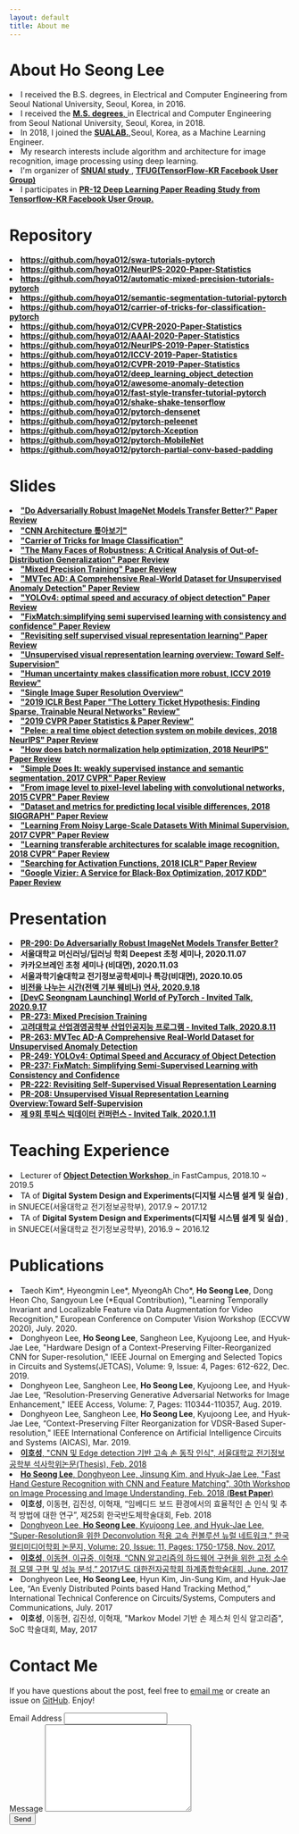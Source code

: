 ```yaml
---
layout: default
title: About me
---
```


<div class="post">
	<h1 class="pageTitle">About Ho Seong Lee</h1>
		<li>I received the B.S. degrees, in Electrical and Computer Engineering from Seoul National University, Seoul, Korea, in 2016.</li>
		<li>I received the <a href="http://capp.snu.ac.kr/" target="_blank"> <b>M.S. degrees</b>, </a> in Electrical and Computer Engineering from Seoul National University, Seoul, Korea, in 2018.</li>
  		<li>In 2018, I joined the <a href="http://sualab.com/" target="_blank"> <b>SUALAB.</b></a>,Seoul, Korea, as a Machine Learning Engineer.</li>
  		<li>My research interests include algorithm and architecture for image recognition, image processing using deep learning.</li>
	  	<li>I'm organizer of <a href="https://drive.google.com/drive/folders/0B8z5oUpB2DysbFNEOWxfVDh5VW8" target="_blank"> <b>SNUAI study</b> </a>, <a href="https://www.facebook.com/groups/TensorFlowKR" target="_blank"> <b> TFUG(TensorFlow-KR Facebook User Group) </b> </a> </li>
		<li>I participates in <a href="https://www.youtube.com/results?search_query=pr12" target="_blank"><b>PR-12 Deep Learning Paper Reading Study from Tensorflow-KR Facebook User Group.</b> </a> </li>
	<h1 class="pageTitle"> Repository </h1>
		<li> <a href="https://github.com/hoya012/swa-tutorials-pytorch" target="_blank"> <b>https://github.com/hoya012/swa-tutorials-pytorch</b> </a></li>
		<li> <a href="https://github.com/hoya012/NeurIPS-2020-Paper-Statistics" target="_blank"> <b>https://github.com/hoya012/NeurIPS-2020-Paper-Statistics</b> </a></li>
		<li> <a href="https://github.com/hoya012/automatic-mixed-precision-tutorials-pytorch" target="_blank"> <b>https://github.com/hoya012/automatic-mixed-precision-tutorials-pytorch</b> </a></li>
		<li> <a href="https://github.com/hoya012/semantic-segmentation-tutorial-pytorch" target="_blank"> <b>https://github.com/hoya012/semantic-segmentation-tutorial-pytorch</b> </a></li>
		<li> <a href="https://github.com/hoya012/carrier-of-tricks-for-classification-pytorch" target="_blank"> <b>https://github.com/hoya012/carrier-of-tricks-for-classification-pytorch</b> </a></li>
		<li> <a href="https://github.com/hoya012/CVPR-2020-Paper-Statistics" target="_blank"> <b>https://github.com/hoya012/CVPR-2020-Paper-Statistics</b> </a></li>
		<li> <a href="https://github.com/hoya012/AAAI-2020-Paper-Statistics" target="_blank"> <b>https://github.com/hoya012/AAAI-2020-Paper-Statistics</b> </a></li>
		<li> <a href="https://github.com/hoya012/NeurIPS-2019-Paper-Statistics" target="_blank"> <b>https://github.com/hoya012/NeurIPS-2019-Paper-Statistics</b> </a></li>
		<li> <a href="https://github.com/hoya012/ICCV-2019-Paper-Statistics" target="_blank"> <b>https://github.com/hoya012/ICCV-2019-Paper-Statistics</b> </a></li>
		<li> <a href="https://github.com/hoya012/CVPR-2019-Paper-Statistics" target="_blank"> <b>https://github.com/hoya012/CVPR-2019-Paper-Statistics</b> </a></li>
		<li> <a href="https://github.com/hoya012/deep_learning_object_detection" target="_blank"> <b>https://github.com/hoya012/deep_learning_object_detection</b> </a></li>
		<li> <a href="https://github.com/hoya012/awesome-anomaly-detection" target="_blank"> <b>https://github.com/hoya012/awesome-anomaly-detection</b> </a></li>
		<li> <a href="https://github.com/hoya012/fast-style-transfer-tutorial-pytorch" target="_blank"> <b>https://github.com/hoya012/fast-style-transfer-tutorial-pytorch</b> </a></li>
		<li> <a href="https://github.com/hoya012/shake-shake-tensorflow" target="_blank"> <b>https://github.com/hoya012/shake-shake-tensorflow</b> </a></li>
		<li> <a href="https://github.com/hoya012/pytorch-densenet" target="_blank"> <b>https://github.com/hoya012/pytorch-densenet</b> </a></li>
		<li> <a href="https://github.com/hoya012/pytorch-peleenet" target="_blank"> <b>https://github.com/hoya012/pytorch-peleenet</b> </a></li>
		<li> <a href="https://github.com/hoya012/pytorch-Xception" target="_blank"> <b>https://github.com/hoya012/pytorch-Xception</b> </a></li>
		<li> <a href="https://github.com/hoya012/pytorch-MobileNet" target="_blank"> <b>https://github.com/hoya012/pytorch-MobileNet</b> </a></li>
		<li> <a href="https://github.com/hoya012/pytorch-partial-conv-based-padding" target="_blank"> <b>https://github.com/hoya012/pytorch-partial-conv-based-padding</b> </a></li>
	<h1 class="pageTitle">Slides </h1>
		<li> <a href="https://www2.slideshare.net/HoseongLee6/do-adversarially-robust-image-net-models-transfer-better" target="_blank"> <b>"Do Adversarially Robust ImageNet Models Transfer Better?" Paper Review</b> </a></li>
		<li> <a href="https://www.slideshare.net/HoseongLee6/cnn-architecture-a-to-z" target="_blank"> <b>"CNN Architecture 톺아보기"</b> </a></li>
		<li> <a href="https://www.slideshare.net/HoseongLee6/carrier-oftricksforimageclassification-238528771" target="_blank"> <b>"Carrier of Tricks for Image Classification"</b> </a></li>
		<li> <a href="https://www.slideshare.net/HoseongLee6/the-many-faces-of-robustness-a-critical-analysis-of-outofdistribution-generalization-paper-review" target="_blank"> <b>"The Many Faces of Robustness: A Critical Analysis of Out-of-Distribution Generalization" Paper Review</b> </a></li>
		<li> <a href="https://www.slideshare.net/HoseongLee6/mixed-precision-training-review" target="_blank"> <b>"Mixed Precision Training" Paper Review</b> </a></li>
		<li> <a href="https://www.slideshare.net/HoseongLee6/mvtec-ad-a-comprehensive-realworld-dataset-for-unsupervised-anomaly-detection" target="_blank"> <b>"MVTec AD: A Comprehensive Real-World Dataset for Unsupervised Anomaly Detection" Paper Review</b> </a></li>
		<li> <a href="https://www.slideshare.net/HoseongLee6/yolov4-optimal-speed-and-accuracy-of-object-detection-review" target="_blank"> <b>"YOLOv4: optimal speed and accuracy of object detection" Paper Review</b> </a></li>
		<li> <a href="https://www.slideshare.net/HoseongLee6/fixmatchsimplifying-semi-supervised-learning-with-consistency-and-confidence" target="_blank"> <b>"FixMatch:simplifying semi supervised learning with consistency and confidence" Paper Review</b> </a></li>
		<li> <a href="https://www.slideshare.net/HoseongLee6/revisiting-self-supervised-visual-representation-learning-paper-review" target="_blank"> <b>"Revisiting self supervised visual representation learning" Paper Review</b> </a></li>
		<li> <a href="https://www.slideshare.net/HoseongLee6/unsupervised-visual-representation-learning-overview-toward-selfsupervision-194443768" target="_blank"> <b>"Unsupervised visual representation learning overview: Toward Self-Supervision"</b> </a></li>
		<li> <a href="https://www.slideshare.net/HoseongLee6/human-uncertainty-makes-classification-more-robust-iccv-2019-review" target="_blank"> <b>"Human uncertainty makes classification more robust, ICCV 2019 Review"</b> </a></li>
		<li> <a href="https://www.slideshare.net/HoseongLee6/single-image-super-resolution-overview" target="_blank"> <b>"Single Image Super Resolution Overview"</b> </a></li>
		<li> <a href="https://www.slideshare.net/HoseongLee6/2019-iclr-best-paper-review-147216667" target="_blank"> <b>"2019 ICLR Best Paper "The Lottery Ticket Hypothesis: Finding Sparse, Trainable Neural Networks" Review"</b> </a></li>
		<li> <a href="https://www.slideshare.net/HoseongLee6/2019-cvpr-paperoverview" target="_blank"> <b>"2019 CVPR Paper Statistics & Paper Review"</b> </a></li>
		<li> <a href="https://www.slideshare.net/HoseongLee6/pelee-a-real-time-object-detection-system-on-mobile-devices-paper-review" target="_blank"> <b>"Pelee: a real time object detection system on mobile devices, 2018 NeurIPS" Paper Review</b> </a></li>
		<li> <a href="https://www.slideshare.net/HoseongLee6/how-does-batch-normalization-help-optimization-paper-review" target="_blank"> <b>"How does batch normalization help optimization, 2018 NeurIPS" Paper Review</b> </a></li>
		<li> <a href="https://www.slideshare.net/HoseongLee6/simple-does-it-weakly-supervised-instance-and-semantic-segmentation-paper-review" target="_blank"> <b>"Simple Does It: weakly supervised instance and semantic segmentation, 2017 CVPR" Paper Review</b> </a></li>
		<li> <a href="https://www.slideshare.net/HoseongLee6/from-image-level-to-pixellevel-labeling-with-convolutional-networks-paper-review-129173293" target="_blank"> <b>"From image level to pixel-level labeling with convolutional networks, 2015 CVPR" Paper Review</b> </a></li>
		<li> <a href="https://www.slideshare.net/HoseongLee6/dataset-and-metrics-for-predicting-local-visible-differences-paper-review" target="_blank"> <b>"Dataset and metrics for predicting local visible differences, 2018 SIGGRAPH" Paper Review</b> </a></li>
		<li> <a href="https://www.slideshare.net/HoseongLee6/learning-from-noisy-largescale-datasets-with-minimal-supervision-paper-review" target="_blank"> <b>"Learning From Noisy Large-Scale Datasets With Minimal Supervision, 2017 CVPR" Paper Review</b> </a></li>
		<li> <a href="https://www.slideshare.net/HoseongLee6/learning-transferable-architectures-for-scalable-image-recognition-paper-review" target="_blank"> <b>"Learning transferable architectures for scalable image recognition, 2018 CVPR" Paper Review</b> </a></li>
		<li> <a href="https://www.slideshare.net/HoseongLee6/searching-for-activation-functions-paper-review" target="_blank"> <b>"Searching for Activation Functions, 2018 ICLR" Paper Review</b> </a></li>
		<li> <a href="https://www.slideshare.net/HoseongLee6/google-vizier-a-service-for-blackbox-optimization-paper-review" target="_blank"> <b>"Google Vizier: A Service for Black-Box Optimization, 2017 KDD" Paper Review</b> </a></li>
	<h1 class="pageTitle">Presentation </h1>
		<li> <a href="https://youtu.be/x2L393xcL2M" target="_blank"> <b> PR-290: Do Adversarially Robust ImageNet Models Transfer Better? </b> </a> </li>
		<li> <b> 서울대학교 머신러닝/딥러닝 학회 Deepest 초청 세미나, 2020.11.07 </b> </li>
		<li> <b> 카카오브레인 초청 세미나 (비대면), 2020.11.03 </b> </li>
		<li> <b> 서울과학기술대학교 전기정보공학세미나 특강(비대면), 2020.10.05 </b> </li>
		<li> <a href="https://festa.io/events/1159" target="_blank"> <b> 비전을 나누는 시간(전액 기부 웨비나) 연사, 2020.9.18 </b> </a> </li>
		<li> <a href="https://festa.io/events/1158" target="_blank"> <b> [DevC Seongnam Launching] World of PyTorch - Invited Talk, 2020.9.17 </b> </a> </li>
		<li> <a href="https://youtu.be/VEG7qjSa3kY" target="_blank"> <b> PR-273: Mixed Precision Training </b> </a> </li>
		<li> <a href="http://dsba.korea.ac.kr/notice/?uid=1322&mod=document&pageid=1" target="_blank"> <b> 고려대학교 산업경영공학부 산업인공지능 프로그램 - Invited Talk, 2020.8.11 </b> </a> </li>
		<li> <a href="https://youtu.be/7skd4bdE_jg" target="_blank"> <b> PR-263: MVTec AD-A Comprehensive Real-World Dataset for Unsupervised Anomaly Detection </b> </a> </li>
		<li> <a href="https://youtu.be/CXRlpsFpVUE" target="_blank"> <b> PR-249: YOLOv4: Optimal Speed and Accuracy of Object Detection </b> </a> </li>
		<li> <a href="https://youtu.be/fOCxgrR95ew" target="_blank"> <b> PR-237: FixMatch: Simplifying Semi-Supervised Learning with Consistency and Confidence </b> </a> </li>
		<li> <a href="https://youtu.be/6pDIfC14By8" target="_blank"> <b> PR-222: Revisiting Self-Supervised Visual Representation Learning </b> </a> </li>
		<li> <a href="https://youtu.be/eDDHsbMgOJQ" target="_blank"> <b> PR-208: Unsupervised Visual Representation Learning Overview:Toward Self-Supervision </b> </a> </li>
		<li> <a href="https://www.onoffmix.com/event/205358" target="_blank"> <b> 제 9회 투빅스 빅데이터 컨퍼런스 - Invited Talk, 2020.1.11 </b> </a> </li>
	<h1 class="pageTitle">Teaching Experience </h1>
		<li> Lecturer of <a href="https://www.fastcampus.co.kr/data_workshop_obj/" target="_blank"> <b>Object Detection Workshop</b>, </a> in FastCampus, 2018.10 ~ 2019.5 </li>
		<li> TA of <b> Digital System Design and Experiments(디지털 시스템 설계 및 실습) </b>, in SNUECE(서울대학교 전기정보공학부), 2017.9 ~ 2017.12 </li>
		<li> TA of <b> Digital System Design and Experiments(디지털 시스템 설계 및 실습) </b>,  in SNUECE(서울대학교 전기정보공학부), 2016.9 ~ 2016.12 </li>
	<h1 class="pageTitle">Publications</h1>
		<li> Taeoh Kim*, Hyeongmin Lee*, MyeongAh Cho*, <b>Ho Seong Lee</b>, Dong Heon Cho, Sangyoun Lee (*Equal Contribution), "Learning Temporally Invariant and Localizable Feature via Data Augmentation for Video Recognition," European Conference on Computer Vision Workshop (ECCVW 2020), July. 2020. </li>
		<li> Donghyeon Lee, <b>Ho Seong Lee</b>, Sangheon Lee, Kyujoong Lee, and Hyuk-Jae Lee, "Hardware Design of a Context-Preserving Filter-Reorganized CNN for Super-resolution," IEEE Journal on Emerging and Selected Topics in Circuits and Systems(JETCAS), Volume: 9, Issue: 4, Pages: 612-622, Dec. 2019. </li>
		<li> Donghyeon Lee, Sangheon Lee, <b>Ho Seong Lee</b>, Kyujoong Lee, and Hyuk-Jae Lee, “Resolution-Preserving Generative Adversarial Networks for Image Enhancement," IEEE Access, Volume: 7, Pages: 110344-110357, Aug. 2019. </li>
		<li> Donghyeon Lee, Sangheon Lee, <b>Ho Seong Lee</b>, Kyujoong Lee, and Hyuk-Jae Lee, “Context-Preserving Filter Reorganization for VDSR-Based Super-resolution," IEEE International Conference on Artificial Intelligence Circuits and Systems (AICAS), Mar. 2019. </li>
		<li><a href="http://s-space.snu.ac.kr/handle/10371/141510" target="_blank"> <b>이호성</b>, "CNN 및 Edge detection 기반
고속 손 동작 인식", 서울대학교 전기정보공학부 석사학위논문(Thesis), Feb. 2018 </a></li>
		<li><a href="https://www.eiric.or.kr/community/post2.php?m=view&gubun=201802&num=13881&pg=21&seGubun=&seGubun1=&SnxGubun=%C6%F7%BD%BA%C5%CD&searchBy=&searchWord=" target="_blank"> <b>Ho Seong Lee</b>, Donghyeon Lee, Jinsung Kim, and Hyuk-Jae Lee, "Fast Hand Gesture Recognition with CNN and Feature Matching", 30th Workshop on Image Processing and Image Understanding, Feb. 2018 (<b>Best Paper</b>) </a></li>
		<li><b>이호성</b>, 이동현, 김진성, 이혁재, “임베디드 보드 환경에서의 효율적인 손 인식 및 추적 방법에 대한 연구”, 제25회 한국반도체학술대회, Feb. 2018 </li>
		<li><a href="http://www.dbpia.co.kr/Journal/ArticleDetail/NODE07279627" target="_blank"> Donghyeon Lee, <b>Ho Seong Lee</b>, Kyujoong Lee, and Hyuk-Jae Lee, "Super-Resolution을 위한 Deconvolution 적용 고속 컨볼루션 뉴럴 네트워크," 한국멀티미디어학회 논문지, Volume: 20, Issue: 11, Pages: 1750-1758, Nov. 2017. </a></li>
		<li><a href="https://www.dbpia.co.kr/Journal/ArticleDetail/NODE07219575" target="_blank">  <b>이호성</b>, 이동현, 이규중, 이혁재, “CNN 알고리즘의 하드웨어 구현을 위한 고정 소수점 모델 구현 및 성능 분석,” 2017년도 대한전자공학회 하계종합학술대회, June. 2017</a></li>
		<li>Donghyeon Lee, <b>Ho Seong Lee</b>, Hyun Kim, Jin-Sung Kim, and Hyuk-Jae Lee, “An Evenly Distributed Points based Hand Tracking Method,” International Technical Conference on Circuits/Systems, Computers and Communications, July. 2017</li>
		<li> <b>이호성</b>, 이동현, 김진성, 이혁재, "Markov Model 기반 손 제스처 인식 알고리즘", SoC 학술대회, May, 2017</li>
	<h1 class="pageTitle">Contact Me</h1>
	    <p>If you have questions about the post, feel free to <a href="mailto:Hoseong.Lee@cognex.com">email me</a> or create an issue on <a href="https://github.com/hoya012">GitHub</a>. Enjoy!</p>	
	<form action="http://formspree.io/hoseong.lee@cognex.com" method="POST">
		<label for="email">Email Address</label>	
		<input type="email" id="email" name="_replyto" class="full-width"><br>	
		<label for="message">Message</label>	
		<textarea name="message" id="message" cols="30" rows="10" class="full-width"></textarea><br>	
		<input type="submit" value="Send" class="button">	
  	</form>
</div>
